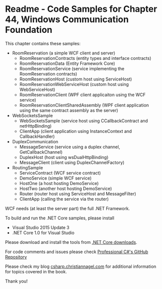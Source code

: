 # Readme - Code Samples for Chapter 44, Windows Communication Foundation

This chapter contains these samples:

* RoomReservation (a simple WCF client and server)
    * RoomReservationContracts (entity types and interface contracts)
    * RoomReservationData (Entity Framework Core)
    * RoomReservationService (service implementing the RoomReservation contracts)
    * RoomReservationHost (custom host using ServiceHost)
    * RoomReservationWebServiceHost (custom host using WebServiceHost)
    * RoomReservationClient (WPF client applicaiton using the WCF service)
    * RoomReservationClientSharedAssembly (WPF client application using the same contract assembly as the server)
* WebSocketsSample
    * WebSocketsSample (service host using CCallbackContract and netHttpBinding)
    * ClientApp (client application using InstanceContext and CallbackHandler)
* DuplexCommunication
    * MessageService (service using a duplex channel, GetCallbackChannel)
    * DuplexHost (host using wsDualHttpBinding)
    * MessageClient (client using DuplexChannelFactory)
* RoutingSample
    * ServiceContract (WCF service contract)
    * DemoService (simple WCF service)
    * HostOne (a host hosting DemoService)
    * HostTwo (another host hosting DemoService)
    * Router (router host using ServiceHost and MessageFilter)
    * ClientApp (calling the service via the router)

WCF needs (at least the server part) the full .NET Framework.

To build and run the .NET Core samples, please install
* Visual Studio 2015 Update 3
* .NET Core 1.0 for Visual Studio

Please download and install the tools from [.NET Core downloads](https://www.microsoft.com/net/core#windows).
 
For code comments and issues please check [Professional C#'s GitHub Repository](https://github.com/ProfessionalCSharp/ProfessionalCSharp6)

Please check my blog [csharp.christiannagel.com](https://csharp.christiannagel.com "csharp.christiannagel.com") for additional information for topics covered in the book.

Thank you!